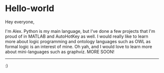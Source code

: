 # Hello-world

Hey everyone,

I'm Alex. Python is my main language, but I've done a few projects that I'm proud of in MATLAB and AutoHotKey as well. I would really like to learn more about logic programming and ontology languages such as OWL as formal logic is an interest of mine. Oh yah, and I would love to learn more about mini-languages such as graphviz. MORE SOON!


----------------------------------------------------------------

:)

